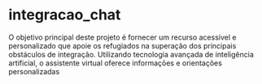 # integracao_chat
O objetivo principal deste projeto é fornecer um recurso acessível e personalizado que apoie os refugiados na superação dos principais obstáculos de integração. Utilizando tecnologia avançada de inteligência artificial, o assistente virtual oferece informações e orientações personalizadas
